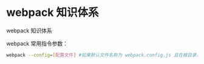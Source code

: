 # webpack 知识体系

webpack 知识体系

webpack 常用指令参数：
```bash
webpack --config=[配置文件] #如果默认文件名称为 webpack.config.js 且在根目录，则直接运行 webpack
```
